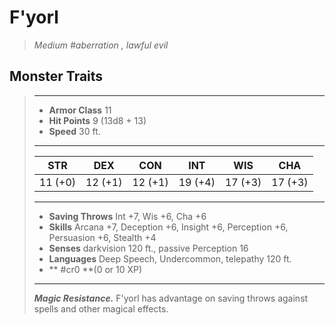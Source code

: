 # F'yorl
>*Medium #aberration , lawful evil*
## Monster Traits
>___
>- **Armor Class** 11
>- **Hit Points** 9 (13d8 + 13)
>- **Speed** 30 ft.
>___
>|STR|DEX|CON|INT|WIS|CHA|
>|:---:|:---:|:---:|:---:|:---:|:---:|
>|11 (+0)|12 (+1)|12 (+1)|19 (+4)|17 (+3)|17 (+3)|
>___
>- **Saving Throws** Int +7, Wis +6, Cha +6
>- **Skills** Arcana +7, Deception +6, Insight +6, Perception +6, Persuasion +6, Stealth +4
>- **Senses** darkvision 120 ft., passive Perception 16
>- **Languages** Deep Speech, Undercommon, telepathy 120 ft.
>- ** #cr0 **(0 or 10 XP)
>___
>***Magic Resistance.*** F'yorl has advantage on saving throws against spells and other magical effects.